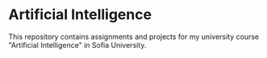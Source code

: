 # Artificial Intelligence
This repository contains assignments and projects for my university course "Artificial Intelligence" in Sofia University.
